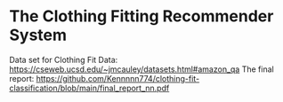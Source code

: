 # The Clothing Fitting Recommender System
Data set for Clothing Fit Data: https://cseweb.ucsd.edu/~jmcauley/datasets.html#amazon_qa
The final report: https://github.com/Kennnnn774/clothing-fit-classification/blob/main/final_report_nn.pdf



